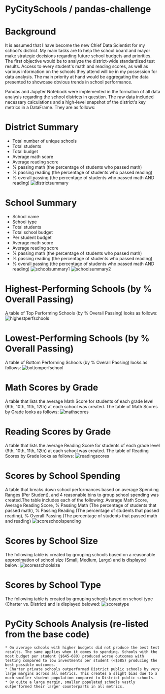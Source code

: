 # PyCitySchools / pandas-challenge
# Background
It is assumed that I have become the new Chief Data Scientist for my school's district. My main tasks are to help the school board and mayor make strategic decisions regarding future school budgets and priorities. The first objective would be to  analyze the district-wide standardized test results. Access to every student's math and reading scores, as well as various information on the schools they attend will be in my possession for data analysis. The main priority at hand would be aggregating the data presented to showcase obvious trends in school performance.

Pandas and Jupyter Notebook were implemented in the formation of all data analysis regarding the school districts in question. The raw data included necessary calculations and a high-level snapshot of the district's key metrics in a DataFrame. They are as follows:
# District Summary
  * Total number of unique schools
  * Total students
  * Total budget
  * Average math score
  * Average reading score
  * % passing math (the percentage of students who passed math)
  * % passing reading (the percentage of students who passed reading)
  * % overall passing (the percentage of students who passed math AND reading)
    ![districtsummary](https://github.com/faceadversity/pandas-challenge/assets/137361966/a924dfbd-510f-4a36-83e4-ac283b2e8f78)
# School Summary
  * School name
  * School type
  * Total students
  * Total school budget
  * Per student budget
  * Average math score
  * Average reading score
  * % passing math (the percentage of students who passed math)
  * % passing reading (the percentage of students who passed reading)
  * % overall passing (the percentage of students who passed math AND reading)
    ![schoolsummary1](https://github.com/faceadversity/pandas-challenge/assets/137361966/66529e87-9fcb-42f8-8a41-9568cb98ee2f)
    ![schoolsummary2](https://github.com/faceadversity/pandas-challenge/assets/137361966/db385c3a-0409-4b15-a04b-f9d77c356cc1)
# Highest-Performing Schools (by % Overall Passing)
  A table of Top Performing Schools (by % Overall Passing) looks as follows:
    ![highestperfschools](https://github.com/faceadversity/pandas-challenge/assets/137361966/01a09e4b-1707-439b-b63e-1d05ef6593eb)
# Lowest-Performing Schools (by % Overall Passing)
  A table of Bottom Performing Schools (by % Overall Passing) looks as follows:
    ![bottomperfschool](https://github.com/faceadversity/pandas-challenge/assets/137361966/4b4f5ddd-1dc6-4dd6-99c4-4cc348dc5f6a)
# Math Scores by Grade
A table that lists the average Math Score for students of each grade level (9th, 10th, 11th, 12th) at each school was created. The table of Math Scores by Grade looks as follows:
    ![mathscores](https://github.com/faceadversity/pandas-challenge/assets/137361966/8f8e16aa-7c1c-4964-9594-320f3ce756c8)
# Reading Scores by Grade
A table that lists the average Reading Score for students of each grade level (9th, 10th, 11th, 12th) at each school was created. The table of Reading Scores by Grade looks as follows:
    ![readingscores](https://github.com/faceadversity/pandas-challenge/assets/137361966/6f62364d-697a-49e4-a6b0-10c70a36de62)
# Scores by School Spending
A table that breaks down school performances based on average Spending Ranges (Per Student), and 4 reasonable bins to group school spending was created.The table includes each of the following: Average Math Score, Average Reading Score, % Passing Math (The percentage of students that passed math), % Passing Reading (The percentage of students that passed reading), % Overall Passing (The percentage of students that passed math and reading)
    ![scoreschoolspending](https://github.com/faceadversity/pandas-challenge/assets/137361966/acd24bc3-132a-4998-b61a-4e97fd353a6b)
# Scores by School Size
The following table is created by grouping schools based on a reasonable approximation of school size (Small, Medium, Large) and is displayed below:
    ![scoresschoolsize](https://github.com/faceadversity/pandas-challenge/assets/137361966/3a623ed7-e1e4-406e-a25e-87e07e49378a)
# Scores by School Type
The following table is created by grouping schools based on school type (Charter vs. District) and is displayed belowed:
    ![scorestype](https://github.com/faceadversity/pandas-challenge/assets/137361966/896e2078-fe35-4f68-923e-669f8e4144b0)

# PyCity Schools Analysis (re-listed from the base code)
    * On average schools with higher budgets did not produce the best test results. The same applies when it comes to spending. Schools with the most budget per student ($645-680) produced worse outcomes with testing compared to low investments per student (<$585) producing the best possible outcomes.
    * Charter private schools outperformed District public schools by very large margins across all metrics. This creates a slight bias due to a much smaller student population compared to District public schools.
    * By quite a large margin, smaller populated schools vastly outperformed their larger counterparts in all metrics.









